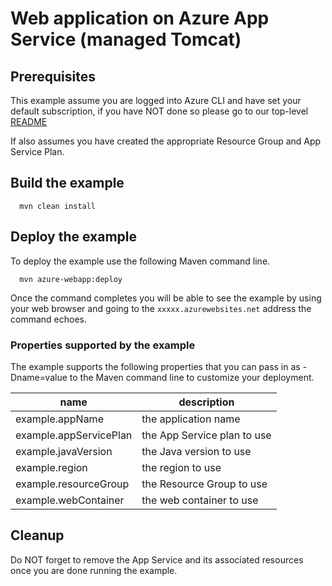 
# Web application on Azure App Service (managed Tomcat)

## Prerequisites

This example assume you are logged into Azure CLI and have set your default subscription, if you have NOT done so please go to our top-level [README](../README.md)

If also assumes you have created the appropriate Resource Group and App Service Plan.

## Build the example

````shell
  mvn clean install
````

## Deploy the example

To deploy the example use the following Maven command line.

````shell
  mvn azure-webapp:deploy
````

Once the command completes you will be able to see the example by using your web browser and going to the ```xxxxx.azurewebsites.net``` address the command echoes.

### Properties supported by the example

The example supports the following properties that you can pass in as -Dname=value to the Maven command line to customize your deployment.

| name                   | description                  |
|------------------------|------------------------------|
| example.appName        | the application name         |
| example.appServicePlan | the App Service plan to use  |
| example.javaVersion    | the Java version to use      |
| example.region         | the region to use            |
| example.resourceGroup  | the Resource Group to use    |
| example.webContainer   | the web container to use     |

## Cleanup

Do NOT forget to remove the App Service and its associated resources once you are done running the example.
